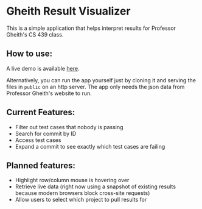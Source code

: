 # Gheith Result Visualizer

This is a simple application that helps interpret results for Professor Gheith's CS 439 class.

## How to use:

A live demo is available [here](http://www.cs.utexas.edu/~njdias/public/gheith/gheith.html).

Alternatively, you can run the app yourself just by cloning it and serving the
files in `public` on an http server. The app only needs the json data from
Professor Gheith's website to run.


## Current Features:
* Filter out test cases that nobody is passing
* Search for commit by ID
* Access test cases
* Expand a commit to see exactly which test cases are failing

## Planned features:
* Highlight row/column mouse is hovering over
* Retrieve live data (right now using a snapshot of existing results because modern browsers block cross-site requests)
* Allow users to select which project to pull results for
